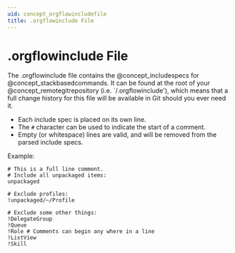 ```yaml
---
uid: concept_orgflowincludefile
title: .orgflowinclude File
---
```


# .orgflowinclude File

The .orgflowinclude file contains the @concept_includespecs for @concept_stackbasedcommands. It can be found at the root of your @concept_remotegitrepository (i.e. `/.orgflowinclude'), which means that a full change history for this file will be available in Git should you ever need it.

- Each include spec is placed on its own line. 
- The `#` character can be used to indicate the start of a comment. 
- Empty (or whitespace) lines are valid, and will be removed from the parsed include specs.

Example:

```includespecs
# This is a full line comment.
# Include all unpackaged items:
unpackaged

# Exclude profiles:
!unpackaged/~/Profile

# Exclude some other things:
!DelegateGroup
!Queue
!Role # Comments can begin any where in a line
!ListView
!Skill
```